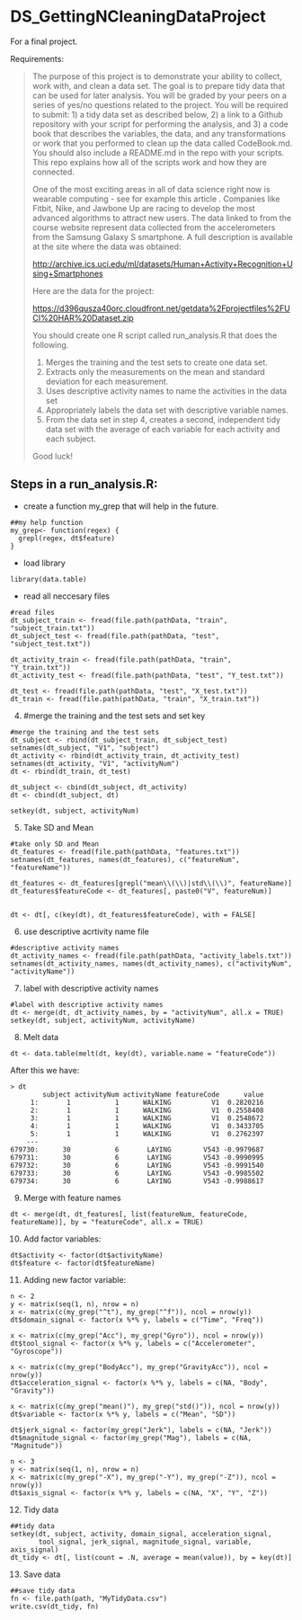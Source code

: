 # DS_GettingNCleaningDataProject
For a final project.

Requirements:

>The purpose of this project is to demonstrate your ability to collect, work with, and clean a data set. The goal is to prepare tidy data that can be used for later analysis. You will be graded by your peers on a series of yes/no questions related to the project. You will be required to submit: 1) a tidy data set as described below, 2) a link to a Github repository with your script for performing the analysis, and 3) a code book that describes the variables, the data, and any transformations or work that you performed to clean up the data called CodeBook.md. You should also include a README.md in the repo with your scripts. This repo explains how all of the scripts work and how they are connected.
>
>One of the most exciting areas in all of data science right now is wearable computing - see for example this article . Companies like Fitbit, Nike, and Jawbone Up are racing to develop the most advanced algorithms to attract new users. The data linked to from the course website represent data collected from the accelerometers from the Samsung Galaxy S smartphone. A full description is available at the site where the data was obtained:
>
>http://archive.ics.uci.edu/ml/datasets/Human+Activity+Recognition+Using+Smartphones
>
>Here are the data for the project:
>
>https://d396qusza40orc.cloudfront.net/getdata%2Fprojectfiles%2FUCI%20HAR%20Dataset.zip
>
>You should create one R script called run_analysis.R that does the following.
>
> 1. Merges the training and the test sets to create one data set.
> 2. Extracts only the measurements on the mean and standard deviation for each measurement.
> 3. Uses descriptive activity names to name the activities in the data set
> 4. Appropriately labels the data set with descriptive variable names.
> 5. From the data set in step 4, creates a second, independent tidy data set with the average of each variable for each activity and each subject.
>
>Good luck!

Steps in a run_analysis.R:
---------

* create a function my_grep that will help in the future. 
```
##my help function
my_grep<- function(regex) {
  grepl(regex, dt$feature)
}
```


* load library
```
library(data.table)
```


* read all neccesary files

```
#read files
dt_subject_train <- fread(file.path(pathData, "train", "subject_train.txt"))
dt_subject_test <- fread(file.path(pathData, "test", "subject_test.txt"))

dt_activity_train <- fread(file.path(pathData, "train", "Y_train.txt"))
dt_activity_test <- fread(file.path(pathData, "test", "Y_test.txt"))

dt_test <- fread(file.path(pathData, "test", "X_test.txt"))
dt_train <- fread(file.path(pathData, "train", "X_train.txt"))
```


4. #merge the training and the test sets and set key
```
#merge the training and the test sets
dt_subject <- rbind(dt_subject_train, dt_subject_test)
setnames(dt_subject, "V1", "subject")
dt_activity <- rbind(dt_activity_train, dt_activity_test)
setnames(dt_activity, "V1", "activityNum")
dt <- rbind(dt_train, dt_test)

dt_subject <- cbind(dt_subject, dt_activity)
dt <- cbind(dt_subject, dt)

setkey(dt, subject, activityNum)
```


5. Take SD and Mean
```
#take only SD and Mean
dt_features <- fread(file.path(pathData, "features.txt"))
setnames(dt_features, names(dt_features), c("featureNum", "featureName"))

dt_features <- dt_features[grepl("mean\\(\\)|std\\(\\)", featureName)]
dt_features$featureCode <- dt_features[, paste0("V", featureNum)]


dt <- dt[, c(key(dt), dt_features$featureCode), with = FALSE]
```


6. use descriptive acrtivity name file
```
#descriptive activity names
dt_activity_names <- fread(file.path(pathData, "activity_labels.txt"))
setnames(dt_activity_names, names(dt_activity_names), c("activityNum", "activityName"))
```

7. label with descriptive activity names
```
#label with descriptive activity names
dt <- merge(dt, dt_activity_names, by = "activityNum", all.x = TRUE)
setkey(dt, subject, activityNum, activityName)
```


8. Melt data
```
dt <- data.table(melt(dt, key(dt), variable.name = "featureCode"))
```

After this we have:
```
> dt
        subject activityNum activityName featureCode      value
     1:       1           1      WALKING          V1  0.2820216
     2:       1           1      WALKING          V1  0.2558408
     3:       1           1      WALKING          V1  0.2548672
     4:       1           1      WALKING          V1  0.3433705
     5:       1           1      WALKING          V1  0.2762397
    ---                                                        
679730:      30           6       LAYING        V543 -0.9979687
679731:      30           6       LAYING        V543 -0.9990995
679732:      30           6       LAYING        V543 -0.9991540
679733:      30           6       LAYING        V543 -0.9985502
679734:      30           6       LAYING        V543 -0.9988617
```

9. Merge with feature names
```
dt <- merge(dt, dt_features[, list(featureNum, featureCode, featureName)], by = "featureCode", all.x = TRUE)
```


10. Add factor variables:
```
dt$activity <- factor(dt$activityName)
dt$feature <- factor(dt$featureName)
```

11. Adding new factor variable:
```
n <- 2
y <- matrix(seq(1, n), nrow = n)
x <- matrix(c(my_grep("^t"), my_grep("^f")), ncol = nrow(y))
dt$domain_signal <- factor(x %*% y, labels = c("Time", "Freq"))

x <- matrix(c(my_grep("Acc"), my_grep("Gyro")), ncol = nrow(y))
dt$tool_signal <- factor(x %*% y, labels = c("Accelerometer", "Gyroscope"))

x <- matrix(c(my_grep("BodyAcc"), my_grep("GravityAcc")), ncol = nrow(y))
dt$acceleration_signal <- factor(x %*% y, labels = c(NA, "Body", "Gravity"))

x <- matrix(c(my_grep("mean()"), my_grep("std()")), ncol = nrow(y))
dt$variable <- factor(x %*% y, labels = c("Mean", "SD"))

dt$jerk_signal <- factor(my_grep("Jerk"), labels = c(NA, "Jerk"))
dt$magnitude_signal <- factor(my_grep("Mag"), labels = c(NA, "Magnitude"))

n <- 3
y <- matrix(seq(1, n), nrow = n)
x <- matrix(c(my_grep("-X"), my_grep("-Y"), my_grep("-Z")), ncol = nrow(y))
dt$axis_signal <- factor(x %*% y, labels = c(NA, "X", "Y", "Z"))
```


12. Tidy data
```
##tidy data
setkey(dt, subject, activity, domain_signal, acceleration_signal, 
       tool_signal, jerk_signal, magnitude_signal, variable, axis_signal)
dt_tidy <- dt[, list(count = .N, average = mean(value)), by = key(dt)]
```


13. Save data
```
##save tidy data
fn <- file.path(path, "MyTidyData.csv")
write.csv(dt_tidy, fn)
```